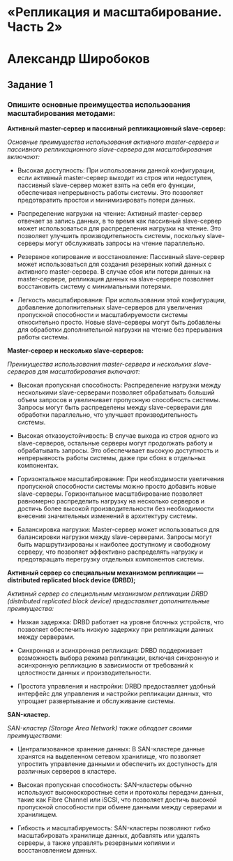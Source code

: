 # «Репликация и масштабирование. Часть 2»
# Александр Широбоков
## Задание 1
### Опишите основные преимущества использования масштабирования методами:

**Активный master-сервер и пассивный репликационный slave-сервер:**

*Основные преимущества использования активного master-сервера и пассивного репликационного slave-сервера для масштабирования включают:*

 - Высокая доступность: При использовании данной конфигурации, если активный master-сервер выходит из строя или недоступен, пассивный slave-сервер может взять на себя его функции, обеспечивая непрерывность работы системы. Это позволяет предотвратить простои и минимизировать потери данных.

 - Распределение нагрузки на чтение: Активный master-сервер отвечает за запись данных, в то время как пассивный slave-сервер может использоваться для распределения нагрузки на чтение. Это позволяет улучшить производительность системы, поскольку slave-серверы могут обслуживать запросы на чтение параллельно.

 - Резервное копирование и восстановление: Пассивный slave-сервер может использоваться для создания резервных копий данных с активного master-сервера. В случае сбоя или потери данных на master-сервере, репликация данных на slave-сервере позволяет восстановить систему с минимальными потерями.

 - Легкость масштабирования: При использовании этой конфигурации, добавление дополнительных slave-серверов для увеличения пропускной способности и масштабируемости системы относительно просто. Новые slave-серверы могут быть добавлены для обработки дополнительной нагрузки на чтение без прерывания работы системы.

**Master-сервер и несколько slave-серверов:**

*Преимущества использования master-сервера и нескольких slave-серверов для масштабирования включают:*

 - Высокая пропускная способность: Распределение нагрузки между несколькими slave-серверами позволяет обрабатывать больший объем запросов и увеличивает пропускную способность системы. Запросы могут быть распределены между slave-серверами для обработки параллельно, что улучшает производительность системы.

 - Высокая отказоустойчивость: В случае выхода из строя одного из slave-серверов, остальные серверы могут продолжать работу и обрабатывать запросы. Это обеспечивает высокую доступность и непрерывность работы системы, даже при сбоях в отдельных компонентах.

 - Горизонтальное масштабирование: При необходимости увеличения пропускной способности системы можно просто добавить новые slave-серверы. Горизонтальное масштабирование позволяет равномерно распределить нагрузку на несколько серверов и достичь более высокой производительности без необходимости внесения значительных изменений в архитектуру системы.

 - Балансировка нагрузки: Master-сервер может использоваться для балансировки нагрузки между slave-серверами. Запросы могут быть маршрутизированы к наиболее доступному и свободному серверу, что позволяет эффективно распределять нагрузку и предотвращать перегрузку отдельных компонентов системы.

**Активный сервер со специальным механизмом репликации — distributed replicated block device (DRBD);**

*Активный сервер со специальным механизмом репликации DRBD (distributed replicated block device) предоставляет дополнительные преимущества:*

 - Низкая задержка: DRBD работает на уровне блочных устройств, что позволяет обеспечить низкую задержку при репликации данных между серверами.

 - Синхронная и асинхронная репликация: DRBD поддерживает возможность выбора режима репликации, включая синхронную и асинхронную репликацию в зависимости от требований к целостности данных и производительности.

 - Простота управления и настройки: DRBD предоставляет удобный интерфейс для управления и настройки репликации данных, что упрощает развертывание и обслуживание системы.

**SAN-кластер.**

*SAN-кластер (Storage Area Network) также обладает своими преимуществами:*

 - Централизованное хранение данных: В SAN-кластере данные хранятся на выделенном сетевом хранилище, что позволяет упростить управление данными и обеспечить их доступность для различных серверов в кластере.

 - Высокая пропускная способность: SAN-кластеры обычно используют высокоскоростные сети и протоколы передачи данных, такие как Fibre Channel или iSCSI, что позволяет достичь высокой пропускной способности при обмене данными между серверами и хранилищем.

 - Гибкость и масштабируемость: SAN-кластеры позволяют гибко масштабировать хранилище данных, добавлять или удалять серверы, а также управлять резервными копиями и восстановлением данных.

